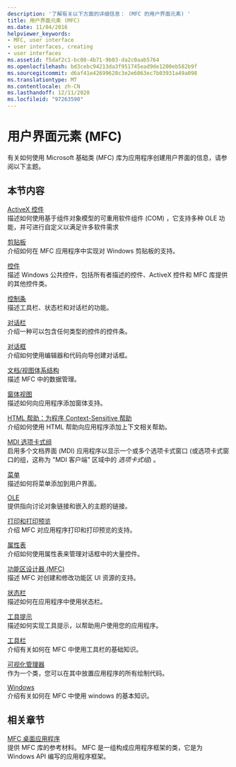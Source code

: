 ```yaml
---
description: '了解有关以下方面的详细信息： (MFC 的用户界面元素) '
title: 用户界面元素 (MFC)
ms.date: 11/04/2016
helpviewer_keywords:
- MFC, user interface
- user interfaces, creating
- user interfaces
ms.assetid: f5daf2c1-bc08-4b71-9b03-da2c0aab5764
ms.openlocfilehash: bd3cebc94213da3f951745ead9de1200eb582b9f
ms.sourcegitcommit: d6af41e42699628c3e2e6063ec7b03931a49a098
ms.translationtype: MT
ms.contentlocale: zh-CN
ms.lasthandoff: 12/11/2020
ms.locfileid: "97263590"
---
```

# <a name="user-interface-elements-mfc"></a>用户界面元素 (MFC)

有关如何使用 Microsoft 基础类 (MFC) 库为应用程序创建用户界面的信息，请参阅以下主题。

## <a name="in-this-section"></a>本节内容

[ActiveX 控件](../mfc/activex-controls.md)<br/>
描述如何使用基于组件对象模型的可重用软件组件 (COM) ，它支持多种 OLE 功能，并可进行自定义以满足许多软件需求

[剪贴板](../mfc/clipboard.md)<br/>
介绍如何在 MFC 应用程序中实现对 Windows 剪贴板的支持。

[控件](../mfc/controls-mfc.md)<br/>
描述 Windows 公共控件，包括所有者描述的控件、ActiveX 控件和 MFC 库提供的其他控件类。

[控制条](../mfc/control-bars.md)<br/>
描述工具栏、状态栏和对话栏的功能。

[对话栏](../mfc/dialog-bars.md)<br/>
介绍一种可以包含任何类型的控件的控件条。

[对话框](../mfc/dialog-boxes.md)<br/>
介绍如何使用编辑器和代码向导创建对话框。

[文档/视图体系结构](../mfc/document-view-architecture.md)<br/>
描述 MFC 中的数据管理。

[窗体视图](../mfc/form-views-mfc.md)<br/>
描述如何向应用程序添加窗体支持。

[HTML 帮助：为程序 Context-Sensitive 帮助](../mfc/html-help-context-sensitive-help-for-your-programs.md)<br/>
介绍如何使用 HTML 帮助向应用程序添加上下文相关帮助。

[MDI 选项卡式组](../mfc/mdi-tabbed-groups.md)<br/>
启用多个文档界面 (MDI) 应用程序以显示一个或多个选项卡式窗口 (或选项卡式窗口的组，这称为 "MDI 客户端" 区域中的 *选项卡式组*) 。

[菜单](../mfc/menus-mfc.md)<br/>
描述如何将菜单添加到用户界面。

[OLE](../mfc/ole-mfc.md)<br/>
提供指向讨论对象链接和嵌入的主题的链接。

[打印和打印预览](../mfc/printing-and-print-preview.md)<br/>
介绍 MFC 对应用程序打印和打印预览的支持。

[属性表](../mfc/property-sheets-mfc.md)<br/>
介绍如何使用属性表来管理对话框中的大量控件。

[功能区设计器 (MFC) ](../mfc/ribbon-designer-mfc.md)<br/>
描述 MFC 对创建和修改功能区 UI 资源的支持。

[状态栏](../mfc/status-bars.md)<br/>
描述如何在应用程序中使用状态栏。

[工具提示](../mfc/tool-tips.md)<br/>
描述如何实现工具提示，以帮助用户使用您的应用程序。

[工具栏](../mfc/toolbars.md)<br/>
介绍有关如何在 MFC 中使用工具栏的基础知识。

[可视化管理器](../mfc/visualization-manager.md)<br/>
作为一个类，您可以在其中放置应用程序的所有绘制代码。

[Windows](../mfc/windows.md)<br/>
介绍有关如何在 MFC 中使用 windows 的基本知识。

## <a name="related-sections"></a>相关章节

[MFC 桌面应用程序](../mfc/mfc-desktop-applications.md)<br/>
提供 MFC 库的参考材料。 MFC 是一组构成应用程序框架的类，它是为 Windows API 编写的应用程序框架。
